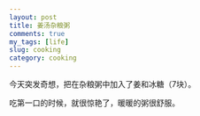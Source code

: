 ```yaml
---
layout: post
title: 姜汤杂粮粥 
comments: true
my_tags: [life]
slug: cooking
category: cooking
---
```


今天突发奇想，把在杂粮粥中加入了姜和冰糖（7块）。

吃第一口的时候，就很惊艳了，暖暖的粥很舒服。



